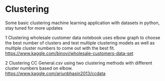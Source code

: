# Clustering
Some basic clustering machine learning application with datasets in python, stay tuned for more updates

1 Clustering wholesale customer data notebook uses elbow graph to choose the best number of clusters and test multiple clustering models as well as multiple cluster numbers to come out with the best fit. 
https://www.kaggle.com/binovi/wholesale-customers-data-set


2 Clustering CC General.csv using two clustering methods with different cluster numbers based on elbow.
https://www.kaggle.com/arjunbhasin2013/ccdata
